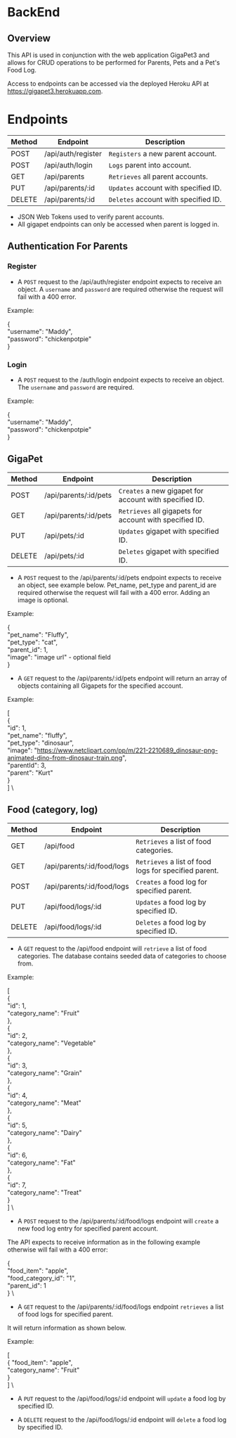 # BackEnd

## Overview

This API is used in conjunction with the web application GigaPet3 and allows for CRUD operations to be performed for Parents, Pets and a Pet's Food Log.

Access to endpoints can be accessed via the deployed Heroku API at https://gigapet3.herokuapp.com.

# Endpoints

| Method | Endpoint           | Description                          |
| ------ | ------------------ | ------------------------------------ |
| POST   | /api/auth/register | `Registers` a new parent account.    |
| POST   | /api/auth/login    | `Logs` parent into account.          |
| GET    | /api/parents       | `Retrieves` all parent accounts.     |
| PUT    | /api/parents/:id   | `Updates` account with specified ID. |
| DELETE | /api/parents/:id   | `Deletes` account with specified ID. |

- JSON Web Tokens used to verify parent accounts.
- All gigapet endpoints can only be accessed when parent is logged in.

## Authentication For Parents

### Register

- A `POST` request to the /api/auth/register endpoint expects to receive an object. A `username` and `password` are required otherwise the request will fail with a 400 error.

Example:

{ \
 "username": "Maddy", \
 "password": "chickenpotpie" \
}

### Login

- A `POST` request to the /auth/login endpoint expects to receive an object. The `username` and `password` are required.

Example:

{ \
 "username": "Maddy", \
 "password": "chickenpotpie" \
}

## GigaPet

| Method | Endpoint              | Description                                             |
| ------ | --------------------- | ------------------------------------------------------- |
| POST   | /api/parents/:id/pets | `Creates` a new gigapet for account with specified ID.  |
| GET    | /api/parents/:id/pets | `Retrieves` all gigapets for account with specified ID. |
| PUT    | /api/pets/:id         | `Updates` gigapet with specified ID.                    |
| DELETE | /api/pets/:id         | `Deletes` gigapet with specified ID.                    |

- A `POST` request to the /api/parents/:id/pets endpoint expects to receive an object, see example below. Pet_name, pet_type and parent_id are required otherwise the request will fail with a 400 error. Adding an image is optional.

Example:

{ \
 "pet_name": "Fluffy", \
 "pet_type": "cat", \
 "parent_id": 1, \
 "image": "image url" - optional field \
}

- A `GET` request to the /api/parents/:id/pets endpoint will return an array of objects containing all Gigapets for the specified account.

Example:

[ \
 { \
 "id": 1, \
 "pet_name": "fluffy", \
 "pet_type": "dinosaur", \
 "image": "https://www.netclipart.com/pp/m/221-2210689_dinosaur-png-animated-dino-from-dinosaur-train.png", \
 "parentId": 3, \
 "parent": "Kurt" \
 } \
] \

## Food (category, log)

| Method | Endpoint                   | Description                                           |
| ------ | -------------------------- | ----------------------------------------------------- |
| GET    | /api/food                  | `Retrieves` a list of food categories.                |
| GET    | /api/parents/:id/food/logs | `Retrieves` a list of food logs for specified parent. |
| POST   | /api/parents/:id/food/logs | `Creates` a food log for specified parent.            |
| PUT    | /api/food/logs/:id         | `Updates` a food log by specified ID.                 |
| DELETE | /api/food/logs/:id         | `Deletes` a food log by specified ID.                 |

- A `GET` request to the /api/food endpoint will `retrieve` a list of food categories. The database contains seeded data of categories to choose from.

Example:

[ \
 { \
 "id": 1, \
 "category_name": "Fruit" \
 }, \
 { \
 "id": 2, \
 "category_name": "Vegetable" \
 }, \
 { \
 "id": 3, \
 "category_name": "Grain" \
 }, \
 { \
 "id": 4, \
 "category_name": "Meat" \
 }, \
 { \
 "id": 5, \
 "category_name": "Dairy" \
 }, \
 { \
 "id": 6, \
 "category_name": "Fat" \
 }, \
 { \
 "id": 7, \
 "category_name": "Treat" \
 } \
] \

- A `POST` request to the /api/parents/:id/food/logs endpoint will `create` a new food log entry for specified parent account.

The API expects to receive information as in the following example otherwise will fail with a 400 error:

{ \
 "food_item": "apple", \
 "food_category_id": "1", \
 "parent_id": 1 \
} \

- A `GET` request to the /api/parents/:id/food/logs endpoint `retrieves` a list of food logs for specified parent.

It will return information as shown below.

Example:

[ \
 {
"food_item": "apple", \
 "category_name": "Fruit" \
 } \
] \

- A `PUT` request to the /api/food/logs/:id endpoint will `update` a food log by specified ID.

- A `DELETE` request to the /api/food/logs/:id endpoint will `delete` a food log by specified ID.
